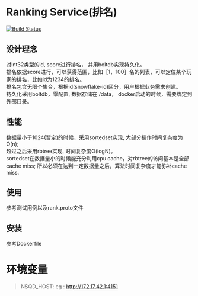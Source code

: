 # Ranking Service(排名)
[![Build Status](https://travis-ci.org/GameGophers/rank.svg)](https://travis-ci.org/GameGophers/rank)

## 设计理念
对int32类型的id, score进行排名， 并用boltdb实现持久化。      
排名依据score进行，可以获得范围，比如［1，100］名的列表，可以定位某个玩家的排名，比如id为1234的排名。      
排名包含无限个集合，根据id(snowflake-id)区分，用户根据业务需求创建。          
持久化采用boltdb，零配置, 数据存储在 /data， docker启动的时候，需要绑定到外部目录。           

## 性能
数据量小于1024(暂定)的时候，采用sortedset实现, 大部分操作时间复杂度为O(n);       
超过之后采用rbtree实现, 时间复杂度O(logN)。         
sortedset在数据量小的时候能充分利用cpu cache，对rbtree的访问基本是全部cache miss;        所以必须在达到一定数据量之后，算法时间复杂度才能弥补cache miss.         

## 使用
参考测试用例以及rank.proto文件

## 安装
参考Dockerfile

# 环境变量
> NSQD_HOST: eg : http://172.17.42.1:4151
